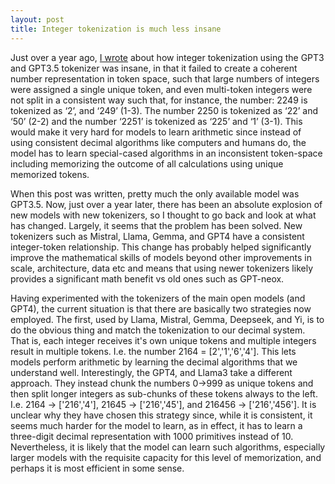 ```yaml
---
layout: post
title: Integer tokenization is much less insane
---
```



Just over a year ago, [I wrote](https://www.beren.io/2023-02-04-Integer-tokenization-is-insane/) about how integer tokenization using the GPT3 and GPT3.5 tokenizer was insane, in that it failed to create a coherent number representation in token space, such that large numbers of integers were assigned a single unique token, and even multi-token integers were not split in a consistent way such that, for instance, the number: 2249 is tokenized as ‘2’, and ‘249’ (1-3). The number 2250 is tokenized as ‘22’ and ‘50’ (2-2) and the number ‘2251’ is tokenized as ‘225’ and ‘1’ (3-1). This would make it very hard for models to learn arithmetic since instead of using consistent decimal algorithms like computers and humans do, the model has to learn special-cased algorithms in an inconsistent token-space including memorizing the outcome of all calculations using unique memorized tokens.

When this post was written, pretty much the only available model was GPT3.5. Now, just over a year later, there has been an absolute explosion of new models with new tokenizers, so I thought to go back and look at what has changed. Largely, it seems that the problem has been solved. New tokenizers such as Mistral, Llama, Gemma, and GPT4 have a consistent integer-token relationship. This change has probably helped significantly improve the mathematical skills of models beyond other improvements in scale, architecture, data etc and means that using newer tokenizers likely provides a significant math benefit vs old ones such as GPT-neox.

Having experimented with the tokenizers of the main open models (and GPT4), the current situation is that there are basically two strategies now employed. The first, used by Llama, Mistral, Gemma, Deepseek, and Yi, is to do the obvious thing and match the tokenization to our decimal system. That is, each integer receives it's own unique tokens and multiple integers result in multiple tokens. I.e. the number 2164 = \[2','1','6','4'\]. This lets models perform arithmetic by learning the decimal algorithms that we understand well. Interestingly, the GPT4, and Llama3 take a different approach. They instead chunk the numbers 0->999 as unique tokens and then split longer integers as sub-chunks of these tokens always to the left. I.e. 2164 -> \['216','4'\], 21645 -> \['216','45'\], and 216456 -> \['216','456'\]. It is unclear why they have chosen this strategy since, while it is consistent, it seems much harder for the model to learn, as in effect, it has to learn a three-digit decimal representation with 1000 primitives instead of 10. Nevertheless, it is likely that the model can learn such algorithms, especially larger models with the requisite capacity for this level of memorization, and perhaps it is most efficient in some sense.
